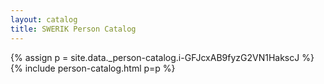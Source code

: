 ```yaml
---
layout: catalog
title: SWERIK Person Catalog
---
```

{% assign p = site.data._person-catalog.i-GFJcxAB9fyzG2VN1HakscJ %}
{% include person-catalog.html p=p %}

